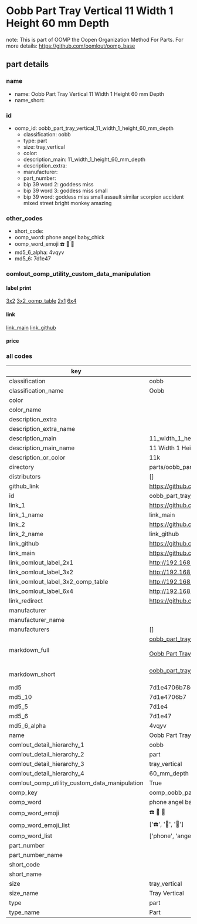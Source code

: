 # Oobb Part Tray Vertical 11 Width 1 Height 60 mm Depth  

note: This is part of OOMP the Oopen Organization Method For Parts. For more details: https://github.com/oomlout/oomp_base

##  part details
  







### name
* name: Oobb Part Tray Vertical 11 Width 1 Height 60 mm Depth
* name_short: 
### id
* oomp_id: oobb_part_tray_vertical_11_width_1_height_60_mm_depth
  * classification: oobb
  * type: part
  * size: tray_vertical
  * color: 
  * description_main: 11_width_1_height_60_mm_depth
  * description_extra: 
  * manufacturer: 
  * part_number: 
  * bip 39 word 2: goddess miss
  * bip 39 word 3: goddess miss small
  * bip 39 word: goddess miss small assault similar scorpion accident mixed street bright monkey amazing

### other_codes
* short_code: 
* oomp_word: phone angel baby_chick
* oomp_word_emoji :phone: :angel: :baby_chick:
* md5_6_alpha: 4vqyv
* md5_6: 7d1e47






### oomlout_oomp_utility_custom_data_manipulation
#### label print
[3x2](http://192.168.1.245:1112/?label=oomp%204vqyv)
[3x2_oomp_table](http://192.168.1.108:1112/?label=oomp%204vqyv)
[2x1](http://192.168.1.242:1112/?label=oomp%204vqyv)
[6x4](http://192.168.1.55:1112/?label=oomp%204vqyv)    

#### link

[link_main](https://github.com/oomlout/oomlout_oomp_version_1_messy/tree/main/parts/oobb_part_tray_vertical_11_width_1_height_60_mm_depth) [link_github](https://github.com/oomlout/oomlout_oomp_version_1_messy/tree/main/parts/oobb_part_tray_vertical_11_width_1_height_60_mm_depth)                             

#### price







### all codes 
| key | value |  
| --- | --- |  
| classification | oobb |  
| classification_name | Oobb |  
| color |  |  
| color_name |  |  
| description_extra |  |  
| description_extra_name |  |  
| description_main | 11_width_1_height_60_mm_depth |  
| description_main_name | 11 Width 1 Height 60 mm Depth |  
| description_or_color | 11k |  
| directory | parts/oobb_part_tray_vertical_11_width_1_height_60_mm_depth |  
| distributors | [] |  
| github_link | https://github.com/oomlout/oomlout_oomp_part_src/tree/main/parts/oobb_part_tray_vertical_11_width_1_height_60_mm_depth |  
| id | oobb_part_tray_vertical_11_width_1_height_60_mm_depth |  
| link_1 | https://github.com/oomlout/oomlout_oomp_version_1_messy/tree/main/parts/oobb_part_tray_vertical_11_width_1_height_60_mm_depth |  
| link_1_name | link_main |  
| link_2 | https://github.com/oomlout/oomlout_oomp_version_1_messy/tree/main/parts/oobb_part_tray_vertical_11_width_1_height_60_mm_depth |  
| link_2_name | link_github |  
| link_github | https://github.com/oomlout/oomlout_oomp_version_1_messy/tree/main/parts/oobb_part_tray_vertical_11_width_1_height_60_mm_depth |  
| link_main | https://github.com/oomlout/oomlout_oomp_version_1_messy/tree/main/parts/oobb_part_tray_vertical_11_width_1_height_60_mm_depth |  
| link_oomlout_label_2x1 | http://192.168.1.242:1112/?label=oomp%204vqyv |  
| link_oomlout_label_3x2 | http://192.168.1.245:1112/?label=oomp%204vqyv |  
| link_oomlout_label_3x2_oomp_table | http://192.168.1.108:1112/?label=oomp%204vqyv |  
| link_oomlout_label_6x4 | http://192.168.1.55:1112/?label=oomp%204vqyv |  
| link_redirect | https://github.com/oomlout/oomlout_oomp_version_1_messy/tree/main/parts/oobb_part_tray_vertical_11_width_1_height_60_mm_depth |  
| manufacturer |  |  
| manufacturer_name |  |  
| manufacturers | [] |  
| markdown_full | [oobb_part_tray_vertical_11_width_1_height_60_mm_depth](none)<br>[](none)<br>[Oobb Part Tray Vertical 11 Width 1 Height 60 Mm Depth](none)<br><br> |  
| markdown_short | [oobb_part_tray_vertical_11_width_1_height_60_mm_depth](none)<br><br> |  
| md5 | 7d1e4706b78e202f04e470d998e37321 |  
| md5_10 | 7d1e4706b7 |  
| md5_5 | 7d1e4 |  
| md5_6 | 7d1e47 |  
| md5_6_alpha | 4vqyv |  
| name | Oobb Part Tray Vertical 11 Width 1 Height 60 mm Depth |  
| oomlout_detail_hierarchy_1 | oobb |  
| oomlout_detail_hierarchy_2 | part |  
| oomlout_detail_hierarchy_3 | tray_vertical |  
| oomlout_detail_hierarchy_4 | 60_mm_depth |  
| oomlout_oomp_utility_custom_data_manipulation | True |  
| oomp_key | oomp_oobb_part_tray_vertical_11_width_1_height_60_mm_depth |  
| oomp_word | phone angel baby_chick |  
| oomp_word_emoji | :phone: :angel: :baby_chick: |  
| oomp_word_emoji_list | [':phone:', ':angel:', ':baby_chick:'] |  
| oomp_word_list | ['phone', 'angel', 'baby_chick'] |  
| part_number |  |  
| part_number_name |  |  
| short_code |  |  
| short_name |  |  
| size | tray_vertical |  
| size_name | Tray Vertical |  
| type | part |  
| type_name | Part |  
